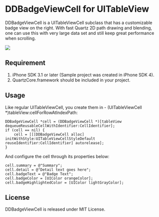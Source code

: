 # DDBadgeViewCell for UITableView

DDBadgeViewCell is a UITableViewCell subclass that has a customizable badge view on the right. With fast Quartz 2D path drawing and blending, one can use this with very large data set and still keep great performance when scrolling.

![](https://github.com/digdog/DDBadgeViewCell/raw/master/screenshot.png)

## Requirement

1. iPhone SDK 3.1 or later (Sample project was created in iPhone SDK 4).
2. QuartzCore.framework should be included in your project.

## Usage

Like regular UITableViewCell, you create them in - (UITableViewCell *)tableView:cellForRowAtIndexPath:

    DDBadgeViewCell *cell = (DDBadgeViewCell *)[tableView dequeueReusableCellWithIdentifier:CellIdentifier];
    if (cell == nil) {
        cell = [[[DDBadgeViewCell alloc] initWithStyle:UITableViewCellStyleDefault reuseIdentifier:CellIdentifier] autorelease];
    }
    
And configure the cell through its properties below:

	cell.summary = @"Summary";
	cell.detail = @"Detail text goes here";
	cell.badgeText = @"Badge Text";
	cell.badgeColor = [UIColor orangeColor];
	cell.badgeHighlightedColor = [UIColor lightGrayColor];
	
## License

DDBadgeViewCell is released under MIT License.
